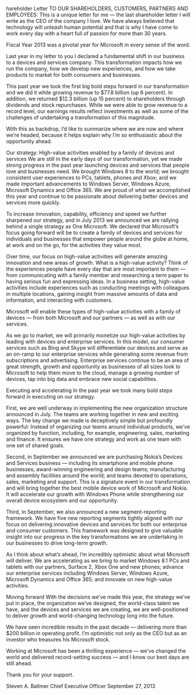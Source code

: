 hareholder Letter
TO OUR SHAREHOLDERS, CUSTOMERS, PARTNERS AND EMPLOYEES:
This is a unique letter for me — the last shareholder letter I will write as the CEO of the company I love. We have always believed that technology will unleash human potential and that is why I have come to work every day with a heart full of passion for more than 30 years.

Fiscal Year 2013 was a pivotal year for Microsoft in every sense of the word.

Last year in my letter to you I declared a fundamental shift in our business to a devices and services company. This transformation impacts how we run the company, how we develop new experiences, and how we take products to market for both consumers and businesses.

This past year we took the first big bold steps forward in our transformation and we did it while growing revenue to $77.8 billion (up 6 percent). In addition, we returned $12.3 billion (up 15 percent) to shareholders through dividends and stock repurchases. While we were able to grow revenue to a record level, our earnings results reflect investments as well as some of the challenges of undertaking a transformation of this magnitude.

With this as backdrop, I’d like to summarize where we are now and where we’re headed, because it helps explain why I’m so enthusiastic about the opportunity ahead.

Our strategy: High-value activities enabled by a family of devices and services
We are still in the early days of our transformation, yet we made strong progress in the past year launching devices and services that people love and businesses need. We brought Windows 8 to the world; we brought consistent user experiences to PCs, tablets, phones and Xbox; and we made important advancements to Windows Server, Windows Azure, Microsoft Dynamics and Office 365. We are proud of what we accomplished this year and continue to be passionate about delivering better devices and services more quickly.

To increase innovation, capability, efficiency and speed we further sharpened our strategy, and in July 2013 we announced we are rallying behind a single strategy as One Microsoft. We declared that Microsoft’s focus going forward will be to create a family of devices and services for individuals and businesses that empower people around the globe at home, at work and on the go, for the activities they value most.

Over time, our focus on high-value activities will generate amazing innovation and new areas of growth. What is a high-value activity? Think of the experiences people have every day that are most important to them — from communicating with a family member and researching a term paper to having serious fun and expressing ideas. In a business setting, high-value activities include experiences such as conducting meetings with colleagues in multiple locations, gaining insight from massive amounts of data and information, and interacting with customers.

Microsoft will enable these types of high-value activities with a family of devices — from both Microsoft and our partners — as well as with our services.

As we go to market, we will primarily monetize our high-value activities by leading with devices and enterprise services. In this model, our consumer services such as Bing and Skype will differentiate our devices and serve as an on-ramp to our enterprise services while generating some revenue from subscriptions and advertising. Enterprise services continue to be an area of great strength, growth and opportunity as businesses of all sizes look to Microsoft to help them move to the cloud, manage a growing number of devices, tap into big data and embrace new social capabilities.

Executing and accelerating
In the past year we took many bold steps forward in executing on our strategy.

First, we are well underway in implementing the new organization structure announced in July. The teams are working together in new and exciting ways. The key change we made is deceptively simple but profoundly powerful: Instead of organizing our teams around individual products, we’ve organized by function, including, for example, engineering, sales, marketing and finance. It ensures we have one strategy and work as one team with one set of shared goals.

Second, in September we announced we are purchasing Nokia’s Devices and Services business — including its smartphone and mobile phone businesses; award-winning engineering and design teams; manufacturing and assembly facilities around the world; and teams devoted to operations, sales, marketing and support. This is a signature event in our transformation and will bring together the best mobile device work of Microsoft and Nokia. It will accelerate our growth with Windows Phone while strengthening our overall device ecosystem and our opportunity.

Third, in September, we also announced a new segment-reporting framework. We have five new reporting segments tightly aligned with our focus on delivering innovative devices and services for both our enterprise and consumer customers. This framework was designed to give valuable insight into our progress in the key transformations we are undertaking in our businesses to drive long-term growth.

As I think about what’s ahead, I’m incredibly optimistic about what Microsoft will deliver. We are accelerating as we bring to market Windows 8.1 PCs and tablets with our partners, Surface 2, Xbox One and new phones; advance our enterprise services including Windows Server, Windows Azure, Microsoft Dynamics and Office 365; and innovate on new high-value activities.

Moving forward
With the decisions we’ve made this year, the strategy we’ve put in place, the organization we’ve designed, the world-class talent we have, and the devices and services we are creating, we are well-positioned to deliver growth and world-changing technology long into the future.

We have seen incredible results in the past decade — delivering more than $200 billion in operating profit. I’m optimistic not only as the CEO but as an investor who treasures his Microsoft stock.

Working at Microsoft has been a thrilling experience — we’ve changed the world and delivered record-setting success — and I know our best days are still ahead.

Thank you for your support.

Steven A. Ballmer
Chief Executive Officer
September 27, 2013
